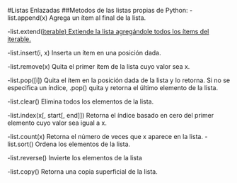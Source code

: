#Listas Enlazadas
##Metodos de las listas propias de Python:
-list.append(x)
Agrega un ítem al final de la lista.

-list.extend(<ins>iterable<ins>)
Extiende la lista agregándole todos los ítems del iterable.

-list.insert(i, x)
Inserta un ítem en una posición dada. 

-list.remove(x)
Quita el primer ítem de la lista cuyo valor sea x.

-list.pop([i])
Quita el ítem en la posición dada de la lista y lo retorna. Si no se especifica un índice, .pop() quita y retorna el último elemento de la lista. 

-list.clear()
Elimina todos los elementos de la lista.

-list.index(x[, start[, end]])
Retorna el índice basado en cero del primer elemento cuyo valor sea igual a x. 

-list.count(x)
Retorna el número de veces que x aparece en la lista.
-list.sort()
Ordena los elementos de la lista.

-list.reverse()
Invierte los elementos de la lista

-list.copy()
Retorna una copia superficial de la lista.
